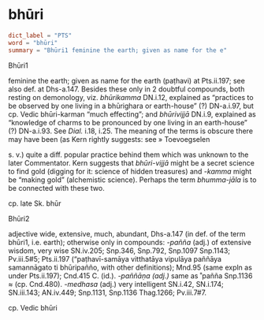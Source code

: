 # bhūri

``` toml
dict_label = "PTS"
word = "bhūri"
summary = "Bhūri1 feminine the earth; given as name for the e"
```

Bhūri1

feminine the earth; given as name for the earth (paṭhavi) at Pts.ii.197; see also def. at Dhs\-a.147. Besides these only in 2 doubtful compounds, both resting on demonology, viz. *bhūrikamma* DN.i.12, explained as “practices to be observed by one living in a bhūrighara or earth\-house” (?) DN\-a.i.97, but cp. Vedic bhūri\-karman “much effecting”; and *bhūrivijjā* DN.i.9, explained as “knowledge of charms to be pronounced by one living in an earth\-house” (?) DN\-a.i.93. See *Dial.* i.18, i.25. The meaning of the terms is obscure there may have been (as Kern rightly suggests: see
» Toevoegselen

 s. v.) quite a diff. popular practice behind them which was unknown to the later Commentator. Kern suggests that *bhūri\-vijjā* might be a secret science to find gold (digging for it: science of hidden treasures) and *\-kamma* might be “making gold” (alchemistic science). Perhaps the term *bhumma\-jāla* is to be connected with these two.

cp. late Sk. bhūr

Bhūri2

adjective wide, extensive, much, abundant, Dhs\-a.147 (in def. of the term bhūri1, i.e. earth); otherwise only in compounds: *\-pañña* (adj.) of extensive wisdom, very wise SN.iv.205; Snp.346, Snp.792, Snp.1097 Snp.1143; Pv.iii.5#5; Pts.ii.197 (“paṭhavī\-samāya vitthatāya vipulāya paññāya samannāgato ti bhūripañño, with other definitions); Mnd.95 (same expln as under Pts.ii.197); Cnd.415 C. (id.). *\-paññāṇa (adj.)* same as ˚pañña Snp.1136 ≈ (cp. Cnd.480). *\-medhasa* (adj.) very intelligent SN.i.42, SN.i.174; SN.iii.143; AN.iv.449; Snp.1131, Snp.1136 Thag.1266; Pv.iii.7#7.

cp. Vedic bhūri

